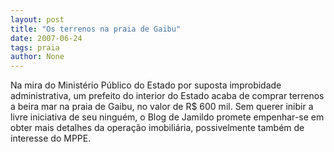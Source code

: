 ```yaml
---
layout: post
title: "Os terrenos na praia de Gaibu"
date: 2007-06-24
tags: praia
author: None
---
```

Na mira do Minist&eacute;rio P&uacute;blico do Estado por suposta improbidade administrativa, um prefeito do interior do Estado acaba de comprar terrenos a beira mar na praia de Gaibu, no valor de R$ 600 mil.
Sem querer inibir a livre iniciativa de seu ningu&eacute;m, o Blog de Jamildo promete empenhar-se em obter mais detalhes da opera&ccedil;&atilde;o imobili&aacute;ria, possivelmente tamb&eacute;m de interesse do MPPE. 